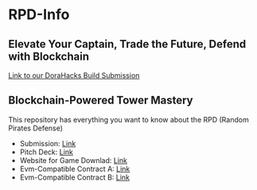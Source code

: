 # RPD-Info

## Elevate Your Captain, Trade the Future, Defend with Blockchain

[Link to our DoraHacks Build Submission](https://dorahacks.io/buidl/7083)

## Blockchain-Powered Tower Mastery

This repository has everything you want to know about the RPD (Random Pirates Defense)  

- Submission: [Link](https://dorahacks.io/buidl/7083)
- Pitch Deck:  [Link](https://www.figma.com/proto/GFngY6d4J4s2DbR5N6Sa6Z/Oasys-HackJam-Pitch-Deck?page-id=0%3A1&type=design&node-id=0-2&viewport=321%2C291%2C0.09&t=CnWWdUYlYEA8BP3Z-1&scaling=contain&starting-point-node-id=0%3A2&mode=design)
- Website for Game Downlad: [Link](https://dorahacks-rpd.vercel.app/)
- Evm-Compatible Contract A: [Link](https://scan.sandverse.oasys.games/address/0x94eFd0021C77deED73ed7221a939cC537eEa68D4)
- Evm-Compatible Contract B: [Link](https://scan.sandverse.oasys.games/address/0x195b58BFC03Dbf1aB2B536F2cB5B446923656b7e)
